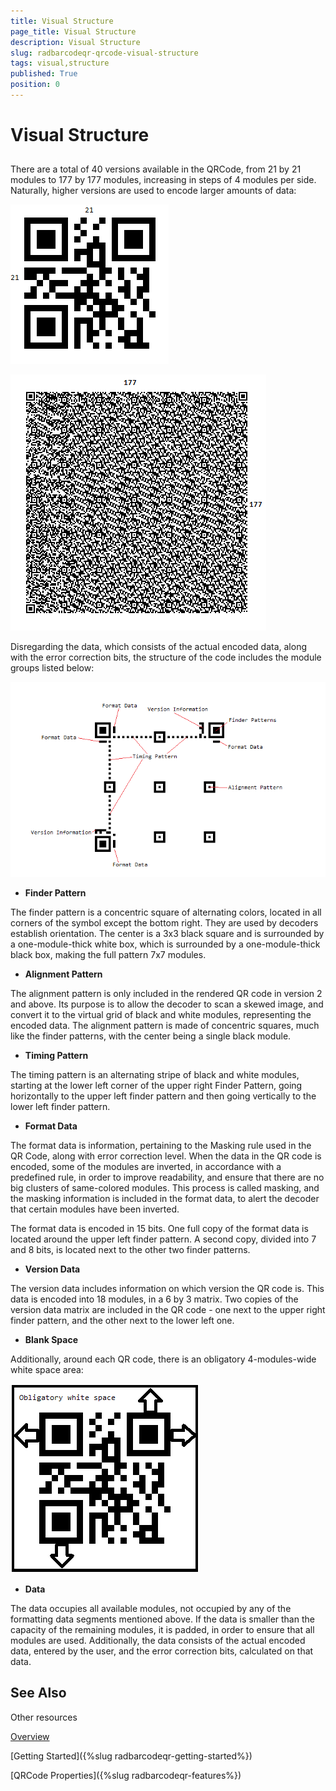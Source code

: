 ```yaml
---
title: Visual Structure
page_title: Visual Structure
description: Visual Structure
slug: radbarcodeqr-qrcode-visual-structure
tags: visual,structure
published: True
position: 0
---
```


# Visual Structure

## 

There are a total of 40 versions available in the QRCode,  from 21 by 21 modules to 177 by  177 modules, increasing in steps of 4 modules per side. Naturally, higher versions are used to encode larger amounts of data:

![radbarcodeqr-version 1](images/radbarcodeqr-version1.png)

![radbarcodeqr-version 40](images/radbarcodeqr-version40.png)

Disregarding the data, which consists of the actual encoded data, along with the error correction bits, the structure of the code includes the module groups listed below:

![radbarcodeqr-structure](images/radbarcodeqr-structure.png)

* __Finder Pattern__

The finder pattern is a concentric square of alternating colors, located in all corners of the symbol except the bottom right. They are used by decoders establish orientation. The center is a 3x3 black square and is surrounded by a one-module-thick white box, which is surrounded by a one-module-thick black box, making the full pattern 7x7 modules.

* __Alignment Pattern__

The alignment pattern is only included in the rendered QR code in version 2 and above. Its purpose is to allow the decoder to scan a skewed image, and convert it to the virtual grid of black and white modules, representing the encoded data. The alignment pattern is made of concentric squares, much like the finder patterns, with the center being a single black module.

* __Timing Pattern__

The timing pattern is an alternating stripe of black and white modules, starting at the lower left corner of the upper right Finder Pattern, going horizontally to the upper left finder pattern and then going vertically to the lower left finder pattern.

* __Format Data__

The format data is information, pertaining to the Masking rule used in the QR Code, along with error correction level. When the data in the QR code is encoded, some of the modules are inverted, in accordance with a predefined rule, in order to improve readability, and ensure that there are no big clusters of same-colored modules. This process is called masking, and the masking information is included in the format data, to alert the decoder that certain modules have been inverted.

The format data is encoded in 15 bits. One full copy of the format data is located around the upper left finder pattern. A second copy, divided into 7 and 8 bits, is located next to the other two finder patterns.

* __Version Data__

The version data includes information on which version the QR code is. This data is encoded into 18 modules, in a 6 by 3 matrix. Two copies of the version data matrix are included in the QR code - one next to the upper right finder pattern, and the other next to the lower left one.

* __Blank Space__

Additionally, around each QR code, there is an obligatory 4-modules-wide white space area:

![radbarcodeqr-blankspace](images/radbarcodeqr-blankspace.png)

* __Data__

The data occupies all available modules, not occupied by any of the formatting data segments mentioned above. If the data is smaller than the capacity of the remaining modules, it is padded, in order to ensure that all modules are used. Additionally, the data consists of the actual encoded data, entered by the user, and the error correction bits, calculated on that data.

## See Also

Other resources

[Overview](a881ccfb-f368-4cf7-b14c-6896efd15f5e)

[Getting Started]({%slug radbarcodeqr-getting-started%})

[QRCode Properties]({%slug radbarcodeqr-features%})
